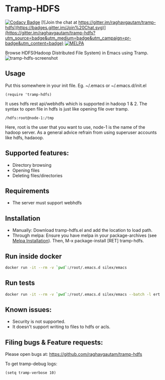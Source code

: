 # Tramp-HDFS

[![Codacy Badge](https://api.codacy.com/project/badge/Grade/b0d68098335044c6a7976ad40db03ff6)](https://www.codacy.com/app/raghavgautam/tramp-hdfs?utm_source=github.com&utm_medium=referral&utm_content=raghavgautam/tramp-hdfs&utm_campaign=badger)
[![Join the chat at https://gitter.im/raghavgautam/tramp-hdfs](https://badges.gitter.im/Join%20Chat.svg)](https://gitter.im/raghavgautam/tramp-hdfs?utm_source=badge&utm_medium=badge&utm_campaign=pr-badge&utm_content=badge)
[![MELPA](http://melpa.org/packages/tramp-hdfs-badge.svg)](http://melpa.org/#/tramp-hdfs)

Browse HDFS(Hadoop Distributed File System) in Emacs using Tramp.
![tramp-hdfs-screenshot](tramp-hdfs-screenshot.png)

## Usage
Put this somewhere in your init file. Eg. ~/.emacs or ~/.emacs.d/init.el

    (require 'tramp-hdfs)

It uses hdfs rest api/webhdfs which is supported in hadoop 1 & 2.
The syntax to open file in hdfs is just like opening file over tramp.

    /hdfs:root@node-1:/tmp

Here, root is the user that you want to use, node-1 is the name of the hadoop server.
As a general advice refrain from using superuser accounts like hdfs, hadaoop.

## Supported features:
* Directory browsing
* Opening files
* Deleting files/directories

## Requirements
* The server must support webhdfs

## Installation
* Manually: Download tramp-hdfs.el and add the location to load path.
* Through melpa:
Ensure you have melpa in your package-archives
(see [Melpa Installation](http://melpa.org/#/getting-started)).
Then, M-x package-install [RET] tramp-hdfs. 

## Run inside docker
```bash
docker run -it --rm -v `pwd`:/root/.emacs.d silex/emacs
```

## Run tests
```bash
docker run -it --rm -v `pwd`:/root/.emacs.d silex/emacs --batch -l ert -l /root/.emacs.d/tramp-hdfs.el -l /root/.emacs.d/tramp-hdfs-tests.el -f ert-run-tests-batch-and-exit
```

## Known issues:
* Security is not supported.
* It doesn't support writing to files to hdfs or acls.

## Filing bugs & Feature requests:
Please open bugs at:
https://github.com/raghavgautam/tramp-hdfs

To get tramp-debug logs:

    (setq tramp-verbose 10)
